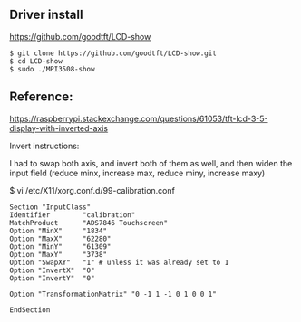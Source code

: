 ## Driver install

https://github.com/goodtft/LCD-show

    $ git clone https://github.com/goodtft/LCD-show.git
    $ cd LCD-show
    $ sudo ./MPI3508-show

## Reference:  

https://raspberrypi.stackexchange.com/questions/61053/tft-lcd-3-5-display-with-inverted-axis

Invert instructions:

I had to swap both axis, and invert both of them as well, and then widen the input field
(reduce minx, increase max, reduce miny, increase maxy)

$ vi /etc/X11/xorg.conf.d/99-calibration.conf


    Section "InputClass"
    Identifier        "calibration"
    MatchProduct      "ADS7846 Touchscreen"
    Option "MinX"     "1834"
    Option "MaxX"     "62280"
    Option "MinY"     "61309"
    Option "MaxY"     "3738"
    Option "SwapXY"   "1" # unless it was already set to 1
    Option "InvertX"  "0"
    Option "InvertY"  "0"

    Option "TransformationMatrix" "0 -1 1 -1 0 1 0 0 1"

    EndSection
